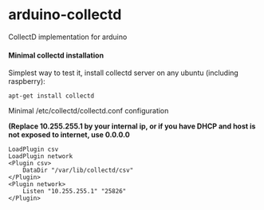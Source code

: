 # arduino-collectd
CollectD implementation for arduino

#### Minimal collectd installation
Simplest way to test it, install collectd server on any ubuntu (including raspberry):


`apt-get install collectd`


Minimal /etc/collectd/collectd.conf configuration


**(Replace 10.255.255.1 by your internal ip, or if you have DHCP and host is not exposed to internet, use 0.0.0.0**


```
LoadPlugin csv
LoadPlugin network
<Plugin csv>
	DataDir "/var/lib/collectd/csv"
</Plugin>
<Plugin network>
	Listen "10.255.255.1" "25826"
</Plugin>
```